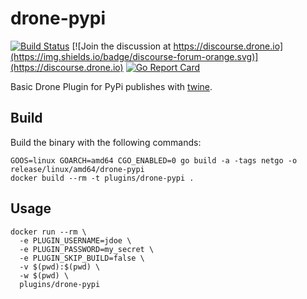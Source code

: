 # drone-pypi

[![Build Status](http://beta.drone.io/api/badges/drone-plugins/drone-pypi/status.svg)](http://beta.drone.io/drone-plugins/drone-pypi)
[![Join the discussion at https://discourse.drone.io](https://img.shields.io/badge/discourse-forum-orange.svg)](https://discourse.drone.io)
[![Go Report Card](https://goreportcard.com/badge/github.com/drone-plugins/drone-pypi)](https://goreportcard.com/report/github.com/drone-plugins/drone-pypi)

Basic Drone Plugin for PyPi publishes with [twine](https://pypi.org/project/twine/).

## Build

Build the binary with the following commands:

```shell
GOOS=linux GOARCH=amd64 CGO_ENABLED=0 go build -a -tags netgo -o release/linux/amd64/drone-pypi
docker build --rm -t plugins/drone-pypi .
```

## Usage

```shell
docker run --rm \
  -e PLUGIN_USERNAME=jdoe \
  -e PLUGIN_PASSWORD=my_secret \
  -e PLUGIN_SKIP_BUILD=false \
  -v $(pwd):$(pwd) \
  -w $(pwd) \
  plugins/drone-pypi
```
